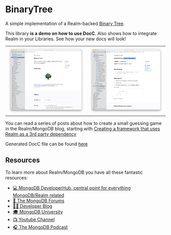 # BinaryTree

A simple implementation of a Realm-backed [Binary Tree](https://en.wikipedia.org/wiki/Binary_tree).

This library __is a demo on how to use DocC__. Also shows how to integrate Realm in your Libraries. See how your new docs will look!

| |  |
| --- | --- | 
|![](img/main-page.png) | ![](img/tree-traversable.png) |


You can read a series of posts about how to create a small guessing game in the Realm/MongoDB blog, starting with [Creating a framework that uses Realm as a 3rd party dependency](https://www.mongodb.com/developer/how-to/adding-realm-as-dependency-ios-framework/)

Generated DocC file can be found [here](https://github.com/mongodb-developer/realm-binary-tree-docc)

## Resources

To learn more about Realm/MongoDB you have all these fantastic resources:

- [💻 MongoDB DeveloperHub, central point for everything MongoDB/Realm related](https://www.mongodb.com/developer)
- [💬 The MongoDB Forums](https://www.mongodb.com/community/forums/)
- [👩‍💻 Developer Blog](https://developer.mongodb.com/learn/?content=Articles#main)
- [🎓 MongoDB University](https://university.mongodb.com/)
- [📺 Youtube Channel](https://www.youtube.com/c/MongoDBofficial)
- [🎧 The MongoDB Podcast](https://developer.mongodb.com/learn/?content=Podcasts#main)
